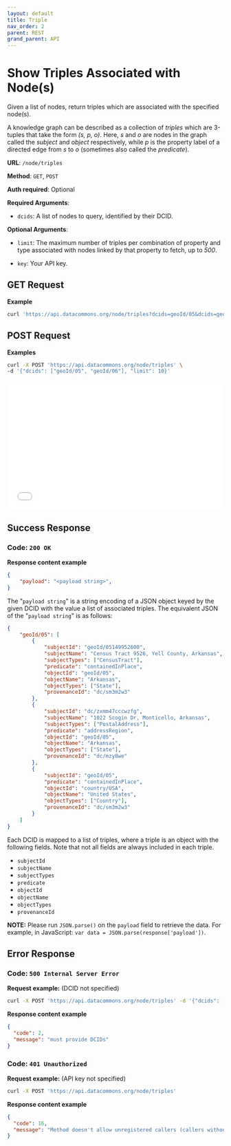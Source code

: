 ```yaml
---
layout: default
title: Triple
nav_order: 2
parent: REST
grand_parent: API
---
```


# Show Triples Associated with Node(s)

Given a list of nodes, return triples which are associated with the specified
node(s).

A knowledge graph can be described as a collection of *triples* which are
3-tuples that take the form *(s, p, o)*. Here, *s* and *o* are nodes in the
graph called the *subject* and *object* respectively, while *p* is the property
label of a directed edge from *s* to *o* (sometimes also called the *predicate*).

**URL**: `/node/triples`

**Method**: `GET`, `POST`

**Auth required**: Optional

**Required Arguments**:

*   `dcids`: A list of nodes to query, identified by their DCID.

**Optional Arguments**:

*   `limit`: The maximum number of triples per combination of property and type
    associated with nodes linked by that property to fetch, up to *500*.

*   `key`: Your API key.

## GET Request

**Example**

```bash
curl 'https://api.datacommons.org/node/triples?dcids=geoId/05&dcids=geoId/06'
```

## POST Request

**Examples**

```bash
curl -X POST 'https://api.datacommons.org/node/triples' \
-d '{"dcids": ["geoId/05", "geoId/06"], "limit": 10}'
```

<iframe width="100%" height="300" src="//jsfiddle.net/datacommonsorg/0uxr1hd5/3/embedded/" allowfullscreen="allowfullscreen" allowpaymentrequest frameborder="0"></iframe>

## Success Response

### **Code**: `200 OK`

**Response content example**

```json
{
    "payload": "<payload string>",
}
```

The "`payload string`" is a string encoding of a JSON object keyed by the given
DCID with the value a list of associated triples. The equivalent JSON of the
"`payload string`" is as follows:

```json
{
    "geoId/05": [
        {
            "subjectId": "geoId/05149952600",
            "subjectName": "Census Tract 9526, Yell County, Arkansas",
            "subjectTypes": ["CensusTract"],
            "predicate": "containedInPlace",
            "objectId": "geoId/05",
            "objectName": "Arkansas",
            "objectTypes": ["State"],
            "provenanceId": "dc/sm3m2w3"
        },
        {
            "subjectId": "dc/zxmm47cccwzfg",
            "subjectName": "1022 Scogin Dr, Monticello, Arkansas",
            "subjectTypes": ["PostalAddress"],
            "predicate": "addressRegion",
            "objectId": "geoId/05",
            "objectName": "Arkansas",
            "objectTypes": ["State"],
            "provenanceId": "dc/mzy8we"
        },
        {
            "subjectId": "geoId/05",
            "predicate": "containedInPlace",
            "objectId": "country/USA",
            "objectName": "United States",
            "objectTypes": ["Country"],
            "provenanceId": "dc/sm3m2w3"
        }
    ]
}
```

Each DCID is mapped to a list of triples, where a triple is an object with the
following fields. Note that not all fields are always included in each triple.
<!--- TODO: add link to data model and describe the fields in a Triple --->

*   `subjectId`
*   `subjectName`
*   `subjectTypes`
*   `predicate`
*   `objectId`
*   `objectName`
*   `objectTypes`
*   `provenanceId`

**NOTE:** Please run `JSON.parse()` on the `payload` field to retrieve the data.
For example, in JavaScript: `var data = JSON.parse(response['payload'])`.

## Error Response

### **Code**: `500 Internal Server Error`

**Request example:** (DCID not specified)

```bash
curl -X POST 'https://api.datacommons.org/node/triples' -d '{"dcids": []}'
```

**Response content example**

```json
{
  "code": 2,
  "message": "must provide DCIDs"
}
```

### **Code**: `401 Unauthorized`

**Request example:** (API key not specified)

```bash
curl -X POST 'https://api.datacommons.org/node/triples'
```

**Response content example**

```json
{
  "code": 16,
  "message": "Method doesn't allow unregistered callers (callers without established identity). Please use API Key or other form of API consumer identity to call this API."
}
```
